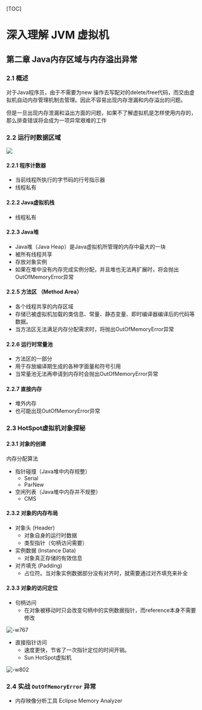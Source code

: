 [TOC]
# 深入理解 JVM 虚拟机

## 第二章 Java内存区域与内存溢出异常

### 2.1 概述
对于Java程序员，由于不需要为new 操作去写配对的delete/free代码，而交由虚拟机自动内存管理机制去管理。因此不容易出现内存泄漏和内存溢出的问题。

但是一旦出现内存泄漏和溢出方面的问题，如果不了解虚拟机是怎样使用内存的，那么排查错误将会成为一项异常艰难的工作

### 2.2 运行时数据区域
![](http://it-learn.oss-cn-beijing.aliyuncs.com/2019/11/24/15746077279329.jpg)

#### 2.2.1 程序计数器
* 当前线程所执行的字节码的行号指示器
* 线程私有

#### 2.2.2 Java虚拟机栈
* 线程私有

#### 2.2.3 Java堆
* Java堆（Java Heap）是Java虚拟机所管理的内存中最大的一块
* 被所有线程共享
* 存放对象实例
* 如果在堆中没有内存完成实例分配，并且堆也无法再扩展时，将会抛出OutOfMemoryError异常

#### 2.2.5 方法区 （Method Area）
* 各个线程共享的内存区域
* 存储已被虚拟机加载的类信息、常量、静态变量、即时编译器编译后的代码等数据。
* 当方法区无法满足内存分配需求时，将抛出OutOfMemoryError异常

#### 2.2.6 运行时常量池
* 方法区的一部分
* 用于存放编译期生成的各种字面量和符号引用
* 当常量池无法再申请到内存时会抛出OutOfMemoryError异常

#### 2.2.7 直接内存
* 堆外内存
* 也可能出现OutOfMemoryError异常

### 2.3 HotSpot虚拟机对象探秘

#### 2.3.1 对象的创建
内存分配算法
* 指针碰撞（Java堆中内存规整）
    * Serial
    * ParNew
* 空闲列表（Java堆中内存并不规整）
    * CMS
#### 2.3.2 对象的内存布局
  * 对象头 (Header)
      * 对象自身的运行时数据
      * 类型指针（句柄访问需要）
  * 实例数据 (Instance Data)
      * 对象真正存储的有效信息
  * 对齐填充 (Padding)
      * 占位符。当对象实例数据部分没有对齐时，就需要通过对齐填充来补全
    
    
#### 2.3.3 对象的访问定位
* 句柄访问
    * 在对象被移动时只会改变句柄中的实例数据指针，而reference本身不需要修改

![-w767](http://it-learn.oss-cn-beijing.aliyuncs.com/2019/11/24/15746039820872.jpg)

* 直接指针访问
    * 速度更快，节省了一次指针定位的时间开销。
    * Sun HotSpot虚拟机

![-w802](http://it-learn.oss-cn-beijing.aliyuncs.com/2019/11/24/15746040019601.jpg)
    
### 2.4 实战 `OutOfMemoryError` 异常
* 内存映像分析工具 Eclipse Memory Analyzer